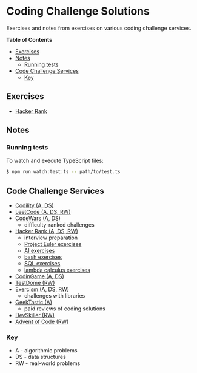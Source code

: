 # Coding Challenge Solutions

Exercises and notes from exercises on various coding challenge services.

<!-- START doctoc generated TOC please keep comment here to allow auto update -->
<!-- DON'T EDIT THIS SECTION, INSTEAD RE-RUN doctoc TO UPDATE -->
**Table of Contents**

- [Exercises](#exercises)
- [Notes](#notes)
  - [Running tests](#running-tests)
- [Code Challenge Services](#code-challenge-services)
  - [Key](#key)

<!-- END doctoc generated TOC please keep comment here to allow auto update -->

## Exercises

- [Hacker Rank](hacker-rank/README.md)

## Notes

### Running tests

To watch and execute TypeScript files:

```bash
$ npm run watch:test:ts -- path/to/test.ts
```

## Code Challenge Services

- [Codility (A, DS)](https://app.codility.com/programmers/)
- [LeetCode (A, DS, RW)](https://leetcode.com)
- [CodeWars (A, DS)](https://www.codewars.com)
    - difficulty-ranked challenges
- [Hacker Rank (A, DS, RW)](https://www.hackerrank.com)
    - interview preparation
    - [Project Euler exercises](https://www.hackerrank.com/contests/projecteuler/challenges)
    - [AI exercises](https://www.hackerrank.com/domains/ai)
    - [bash exercises](https://www.hackerrank.com/domains/shell)
    - [SQL exercises](https://www.hackerrank.com/domains/sql)
    - [lambda calculus exercises](https://www.hackerrank.com/domains/fp)
- [CodinGame (A, DS)](https://www.codingame.com/training)
- [TestDome (RW)](https://www.testdome.com/tests)
- [Exercism (A, DS, RW)](https://exercism.io)
    - challenges with libraries
- [GeekTastic (A)](https://geektastic.com/developers)
    - paid reviews of coding solutions
- [DevSkiller (RW)](https://devskiller.com/coding-tests/)
- [Advent of Code (RW)](https://adventofcode.com/)

### Key

- A - algorithmic problems
- DS - data structures
- RW - real-world problems
